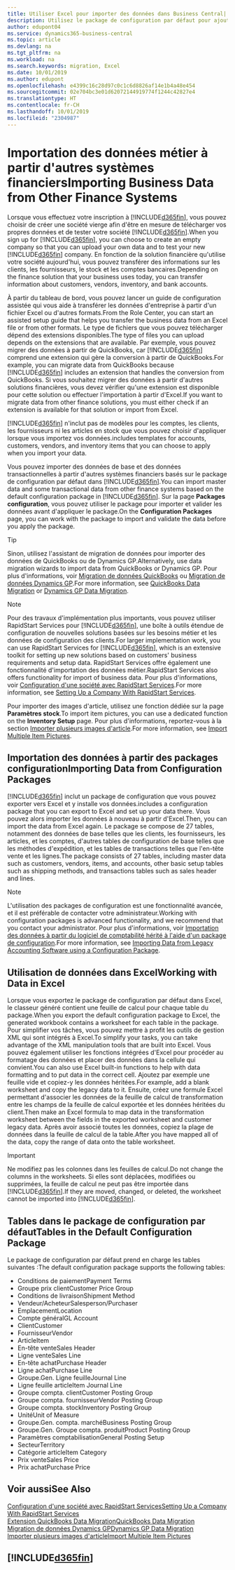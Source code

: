 ```yaml
---
title: Utiliser Excel pour importer des données dans Business Central| Microsoft Docs
description: Utilisez le package de configuration par défaut pour ajouter des données client dans Excel et les importer ensuite dans Business Central.
author: edupont04
ms.service: dynamics365-business-central
ms.topic: article
ms.devlang: na
ms.tgt_pltfrm: na
ms.workload: na
ms.search.keywords: migration, Excel
ms.date: 10/01/2019
ms.author: edupont
ms.openlocfilehash: e4399c16c28d97c0c1c6d8826af14e1b4a48e454
ms.sourcegitcommit: 02e704bc3e01d62072144919774f1244c42827e4
ms.translationtype: HT
ms.contentlocale: fr-CH
ms.lasthandoff: 10/01/2019
ms.locfileid: "2304987"
---
```

# <a name="importing-business-data-from-other-finance-systems"></a><span data-ttu-id="5a305-103">Importation des données métier à partir d'autres systèmes financiers</span><span class="sxs-lookup"><span data-stu-id="5a305-103">Importing Business Data from Other Finance Systems</span></span>
<span data-ttu-id="5a305-104">Lorsque vous effectuez votre inscription à [!INCLUDE[d365fin](includes/d365fin_md.md)], vous pouvez choisir de créer une société vierge afin d'être en mesure de télécharger vos propres données et de tester votre société [!INCLUDE[d365fin](includes/d365fin_md.md)].</span><span class="sxs-lookup"><span data-stu-id="5a305-104">When you sign up for [!INCLUDE[d365fin](includes/d365fin_md.md)], you can choose to create an empty company so that you can upload your own data and to test your new [!INCLUDE[d365fin](includes/d365fin_md.md)] company.</span></span> <span data-ttu-id="5a305-105">En fonction de la solution financière qu'utilise votre société aujourd'hui, vous pouvez transférer des informations sur les clients, les fournisseurs, le stock et les comptes bancaires.</span><span class="sxs-lookup"><span data-stu-id="5a305-105">Depending on the finance solution that your business uses today, you can transfer information about customers, vendors, inventory, and bank accounts.</span></span>  

<span data-ttu-id="5a305-106">À partir du tableau de bord, vous pouvez lancer un guide de configuration assistée qui vous aide à transférer les données d'entreprise à partir d'un fichier Excel ou d'autres formats.</span><span class="sxs-lookup"><span data-stu-id="5a305-106">From the Role Center, you can start an assisted setup guide that helps you transfer the business data from an Excel file or from other formats.</span></span> <span data-ttu-id="5a305-107">Le type de fichiers que vous pouvez télécharger dépend des extensions disponibles.</span><span class="sxs-lookup"><span data-stu-id="5a305-107">The type of files you can upload depends on the extensions that are available.</span></span> <span data-ttu-id="5a305-108">Par exemple, vous pouvez migrer des données à partir de QuickBooks, car [!INCLUDE[d365fin](includes/d365fin_md.md)] comprend une extension qui gère la conversion à partir de QuickBooks.</span><span class="sxs-lookup"><span data-stu-id="5a305-108">For example, you can migrate data from QuickBooks because [!INCLUDE[d365fin](includes/d365fin_md.md)] includes an extension that handles the conversion from QuickBooks.</span></span> <span data-ttu-id="5a305-109">Si vous souhaitez migrer des données à partir d'autres solutions financières, vous devez vérifier qu'une extension est disponible pour cette solution ou effectuer l'importation à partir d'Excel.</span><span class="sxs-lookup"><span data-stu-id="5a305-109">If you want to migrate data from other finance solutions, you must either check if an extension is available for that solution or import from Excel.</span></span>  

[!INCLUDE[d365fin](includes/d365fin_md.md)] <span data-ttu-id="5a305-110">n'inclut pas de modèles pour les comptes, les clients, les fournisseurs ni les articles en stock que vous pouvez choisir d'appliquer lorsque vous importez vos données.</span><span class="sxs-lookup"><span data-stu-id="5a305-110">includes templates for accounts, customers, vendors, and inventory items that you can choose to apply when you import your data.</span></span>

<span data-ttu-id="5a305-111">Vous pouvez importer des données de base et des données transactionnelles à partir d'autres systèmes financiers basés sur le package de configuration par défaut dans [!INCLUDE[d365fin](includes/d365fin_md.md)].</span><span class="sxs-lookup"><span data-stu-id="5a305-111">You can import master data and some transactional data from other finance systems based on the default configuration package in [!INCLUDE[d365fin](includes/d365fin_md.md)].</span></span> <span data-ttu-id="5a305-112">Sur la page **Packages configuration**, vous pouvez utiliser le package pour importer et valider les données avant d'appliquer le package.</span><span class="sxs-lookup"><span data-stu-id="5a305-112">On the **Configuration Packages** page, you can work with the package to import and validate the data before you apply the package.</span></span>  

> [!TIP]  
> <span data-ttu-id="5a305-113">Sinon, utilisez l'assistant de migration de données pour importer des données de QuickBooks ou de Dynamics GP.</span><span class="sxs-lookup"><span data-stu-id="5a305-113">Alternatively, use data migration wizards to import data from QuickBooks or Dynamics GP.</span></span> <span data-ttu-id="5a305-114">Pour plus d'informations, voir [Migration de données QuickBooks](ui-extensions-quickbooks-data-migration.md) ou [Migration de données Dynamics GP](ui-extensions-dynamicsgp-data-migration.md).</span><span class="sxs-lookup"><span data-stu-id="5a305-114">For more information, see [QuickBooks Data Migration](ui-extensions-quickbooks-data-migration.md) or [Dynamics GP Data Migration](ui-extensions-dynamicsgp-data-migration.md).</span></span>

> [!NOTE]  
> <span data-ttu-id="5a305-115">Pour des travaux d'implémentation plus importants, vous pouvez utiliser RapidStart Services pour [!INCLUDE[d365fin](includes/d365fin_md.md)], une boîte à outils étendue de configuration de nouvelles solutions basées sur les besoins métier et les données de configuration des clients.</span><span class="sxs-lookup"><span data-stu-id="5a305-115">For larger implementation work, you can use RapidStart Services for [!INCLUDE[d365fin](includes/d365fin_md.md)], which is an extensive toolkit for setting up new solutions based on customers' business requirements and setup data.</span></span> <span data-ttu-id="5a305-116">RapidStart Services offre également une fonctionnalité d'importation des données métier.</span><span class="sxs-lookup"><span data-stu-id="5a305-116">RapidStart Services also offers functionality for import of business data.</span></span> <span data-ttu-id="5a305-117">Pour plus d'informations, voir [Configuration d'une société avec RapidStart Services](admin-set-up-a-company-with-rapidstart.md).</span><span class="sxs-lookup"><span data-stu-id="5a305-117">For more information, see [Setting Up a Company With RapidStart Services](admin-set-up-a-company-with-rapidstart.md).</span></span>

<span data-ttu-id="5a305-118">Pour importer des images d'article, utilisez une fonction dédiée sur la page **Paramètres stock**.</span><span class="sxs-lookup"><span data-stu-id="5a305-118">To import item pictures, you can use a dedicated function on the **Inventory Setup** page.</span></span> <span data-ttu-id="5a305-119">Pour plus d'informations, reportez-vous à la section [Importer plusieurs images d'article](inventory-how-import-item-pictures.md).</span><span class="sxs-lookup"><span data-stu-id="5a305-119">For more information, see [Import Multiple Item Pictures](inventory-how-import-item-pictures.md).</span></span>

## <a name="importing-data-from-configuration-packages"></a><span data-ttu-id="5a305-120">Importation des données à partir des packages configuration</span><span class="sxs-lookup"><span data-stu-id="5a305-120">Importing Data from Configuration Packages</span></span>
[!INCLUDE[d365fin](includes/d365fin_md.md)] <span data-ttu-id="5a305-121">inclut un package de configuration que vous pouvez exporter vers Excel et y installe vos données.</span><span class="sxs-lookup"><span data-stu-id="5a305-121">includes a configuration package that you can export to Excel and set up your data there.</span></span> <span data-ttu-id="5a305-122">Vous pouvez alors importer les données à nouveau à partir d'Excel.</span><span class="sxs-lookup"><span data-stu-id="5a305-122">Then, you can import the data from Excel again.</span></span> <span data-ttu-id="5a305-123">Le package se compose de 27 tables, notamment des données de base telles que les clients, les fournisseurs, les articles, et les comptes, d'autres tables de configuration de base telles que les méthodes d'expédition, et les tables de transactions telles que l'en-tête vente et les lignes.</span><span class="sxs-lookup"><span data-stu-id="5a305-123">The package consists of 27 tables, including master data such as customers, vendors, items, and accounts, other basic setup tables such as shipping methods, and transactions tables such as sales header and lines.</span></span>  

> [!NOTE]  
>   <span data-ttu-id="5a305-124">L'utilisation des packages de configuration est une fonctionnalité avancée, et il est préférable de contacter votre administrateur.</span><span class="sxs-lookup"><span data-stu-id="5a305-124">Working with configuration packages is advanced functionality, and we recommend that you contact your administrator.</span></span> <span data-ttu-id="5a305-125">Pour plus d'informations, voir [Importation des données à partir du logiciel de comptabilité hérité à l'aide d'un package de configuration](across-import-data-configuration-packages.md).</span><span class="sxs-lookup"><span data-stu-id="5a305-125">For more information, see [Importing Data from Legacy Accounting Software using a Configuration Package](across-import-data-configuration-packages.md).</span></span>

## <a name="working-with-data-in-excel"></a><span data-ttu-id="5a305-126">Utilisation de données dans Excel</span><span class="sxs-lookup"><span data-stu-id="5a305-126">Working with Data in Excel</span></span>
<span data-ttu-id="5a305-127">Lorsque vous exportez le package de configuration par défaut dans Excel, le classeur généré contient une feuille de calcul pour chaque table du package.</span><span class="sxs-lookup"><span data-stu-id="5a305-127">When you export the default configuration package to Excel, the generated workbook contains a worksheet for each table in the package.</span></span> <span data-ttu-id="5a305-128">Pour simplifier vos tâches, vous pouvez mettre à profit les outils de gestion XML qui sont intégrés à Excel.</span><span class="sxs-lookup"><span data-stu-id="5a305-128">To simplify your tasks, you can take advantage of the XML manipulation tools that are built into Excel.</span></span> <span data-ttu-id="5a305-129">Vous pouvez également utiliser les fonctions intégrées d'Excel pour procéder au formatage des données et placer des données dans la cellule qui convient.</span><span class="sxs-lookup"><span data-stu-id="5a305-129">You can also use Excel built-in functions to help with data formatting and to put data in the correct cell.</span></span> <span data-ttu-id="5a305-130">Ajoutez par exemple une feuille vide et copiez-y les données héritées.</span><span class="sxs-lookup"><span data-stu-id="5a305-130">For example, add a blank worksheet and copy the legacy data to it.</span></span> <span data-ttu-id="5a305-131">Ensuite, créez une formule Excel permettant d'associer les données de la feuille de calcul de transformation entre les champs de la feuille de calcul exportée et les données héritées du client.</span><span class="sxs-lookup"><span data-stu-id="5a305-131">Then make an Excel formula to map data in the transformation worksheet between the fields in the exported worksheet and customer legacy data.</span></span> <span data-ttu-id="5a305-132">Après avoir associé toutes les données, copiez la plage de données dans la feuille de calcul de la table.</span><span class="sxs-lookup"><span data-stu-id="5a305-132">After you have mapped all of the data, copy the range of data onto the table worksheet.</span></span>  

> [!IMPORTANT]  
>  <span data-ttu-id="5a305-133">Ne modifiez pas les colonnes dans les feuilles de calcul.</span><span class="sxs-lookup"><span data-stu-id="5a305-133">Do not change the columns in the worksheets.</span></span> <span data-ttu-id="5a305-134">Si elles sont déplacées, modifiées ou supprimées, la feuille de calcul ne peut pas être importée dans [!INCLUDE[d365fin](includes/d365fin_md.md)].</span><span class="sxs-lookup"><span data-stu-id="5a305-134">If they are moved, changed, or deleted, the worksheet cannot be imported into [!INCLUDE[d365fin](includes/d365fin_md.md)].</span></span>

## <a name="tables-in-the-default-configuration-package"></a><span data-ttu-id="5a305-135">Tables dans le package de configuration par défaut</span><span class="sxs-lookup"><span data-stu-id="5a305-135">Tables in the Default Configuration Package</span></span>
<span data-ttu-id="5a305-136">Le package de configuration par défaut prend en charge les tables suivantes :</span><span class="sxs-lookup"><span data-stu-id="5a305-136">The default configuration package supports the following tables:</span></span>

-   <span data-ttu-id="5a305-137">Conditions de paiement</span><span class="sxs-lookup"><span data-stu-id="5a305-137">Payment Terms</span></span>
-   <span data-ttu-id="5a305-138">Groupe prix client</span><span class="sxs-lookup"><span data-stu-id="5a305-138">Customer Price Group</span></span>
-   <span data-ttu-id="5a305-139">Conditions de livraison</span><span class="sxs-lookup"><span data-stu-id="5a305-139">Shipment Method</span></span>
-   <span data-ttu-id="5a305-140">Vendeur/Acheteur</span><span class="sxs-lookup"><span data-stu-id="5a305-140">Salesperson/Purchaser</span></span>
-   <span data-ttu-id="5a305-141">Emplacement</span><span class="sxs-lookup"><span data-stu-id="5a305-141">Location</span></span>
-   <span data-ttu-id="5a305-142">Compte général</span><span class="sxs-lookup"><span data-stu-id="5a305-142">GL Account</span></span>
-   <span data-ttu-id="5a305-143">Client</span><span class="sxs-lookup"><span data-stu-id="5a305-143">Customer</span></span>
-   <span data-ttu-id="5a305-144">Fournisseur</span><span class="sxs-lookup"><span data-stu-id="5a305-144">Vendor</span></span>
-   <span data-ttu-id="5a305-145">Article</span><span class="sxs-lookup"><span data-stu-id="5a305-145">Item</span></span>
-   <span data-ttu-id="5a305-146">En-tête vente</span><span class="sxs-lookup"><span data-stu-id="5a305-146">Sales Header</span></span>
-   <span data-ttu-id="5a305-147">Ligne vente</span><span class="sxs-lookup"><span data-stu-id="5a305-147">Sales Line</span></span>
-   <span data-ttu-id="5a305-148">En-tête achat</span><span class="sxs-lookup"><span data-stu-id="5a305-148">Purchase Header</span></span>
-   <span data-ttu-id="5a305-149">Ligne achat</span><span class="sxs-lookup"><span data-stu-id="5a305-149">Purchase Line</span></span>
-   <span data-ttu-id="5a305-150">Groupe.</span><span class="sxs-lookup"><span data-stu-id="5a305-150">Gen.</span></span> <span data-ttu-id="5a305-151">Ligne feuille</span><span class="sxs-lookup"><span data-stu-id="5a305-151">Journal Line</span></span>
-   <span data-ttu-id="5a305-152">Ligne feuille article</span><span class="sxs-lookup"><span data-stu-id="5a305-152">Item Journal Line</span></span>
-   <span data-ttu-id="5a305-153">Groupe compta. client</span><span class="sxs-lookup"><span data-stu-id="5a305-153">Customer Posting Group</span></span>
-   <span data-ttu-id="5a305-154">Groupe compta. fournisseur</span><span class="sxs-lookup"><span data-stu-id="5a305-154">Vendor Posting Group</span></span>
-   <span data-ttu-id="5a305-155">Groupe compta. stock</span><span class="sxs-lookup"><span data-stu-id="5a305-155">Inventory Posting Group</span></span>
-   <span data-ttu-id="5a305-156">Unité</span><span class="sxs-lookup"><span data-stu-id="5a305-156">Unit of Measure</span></span>
-   <span data-ttu-id="5a305-157">Groupe.</span><span class="sxs-lookup"><span data-stu-id="5a305-157">Gen.</span></span> <span data-ttu-id="5a305-158">compta. marché</span><span class="sxs-lookup"><span data-stu-id="5a305-158">Business Posting Group</span></span>
-   <span data-ttu-id="5a305-159">Groupe.</span><span class="sxs-lookup"><span data-stu-id="5a305-159">Gen.</span></span> <span data-ttu-id="5a305-160">Groupe compta. produit</span><span class="sxs-lookup"><span data-stu-id="5a305-160">Product Posting Group</span></span>
-   <span data-ttu-id="5a305-161">Paramètres comptabilisation</span><span class="sxs-lookup"><span data-stu-id="5a305-161">General Posting Setup</span></span>
-   <span data-ttu-id="5a305-162">Secteur</span><span class="sxs-lookup"><span data-stu-id="5a305-162">Territory</span></span>
-   <span data-ttu-id="5a305-163">Catégorie article</span><span class="sxs-lookup"><span data-stu-id="5a305-163">Item Category</span></span>
-   <span data-ttu-id="5a305-164">Prix vente</span><span class="sxs-lookup"><span data-stu-id="5a305-164">Sales Price</span></span>
-   <span data-ttu-id="5a305-165">Prix achat</span><span class="sxs-lookup"><span data-stu-id="5a305-165">Purchase Price</span></span>

## <a name="see-also"></a><span data-ttu-id="5a305-166">Voir aussi</span><span class="sxs-lookup"><span data-stu-id="5a305-166">See Also</span></span>
[<span data-ttu-id="5a305-167">Configuration d'une société avec RapidStart Services</span><span class="sxs-lookup"><span data-stu-id="5a305-167">Setting Up a Company With RapidStart Services</span></span>](admin-set-up-a-company-with-rapidstart.md)  
[<span data-ttu-id="5a305-168">Extension QuickBooks Data Migration</span><span class="sxs-lookup"><span data-stu-id="5a305-168">QuickBooks Data Migration</span></span>](ui-extensions-quickbooks-data-migration.md)  
[<span data-ttu-id="5a305-169">Migration de données Dynamics GP</span><span class="sxs-lookup"><span data-stu-id="5a305-169">Dynamics GP Data Migration</span></span>](ui-extensions-dynamicsgp-data-migration.md)  
[<span data-ttu-id="5a305-170">Importer plusieurs images d'article</span><span class="sxs-lookup"><span data-stu-id="5a305-170">Import Multiple Item Pictures</span></span>](inventory-how-import-item-pictures.md)

## [!INCLUDE[d365fin](includes/free_trial_md.md)]  
